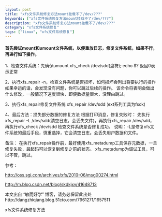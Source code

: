 ```yaml
---
layout: post
title: "xfs文件系统修复方法mount挂载不了/dev/???"
keywords: ["xfs文件系统修复方法mount挂载不了/dev/???"]
description: "xfs文件系统修复方法mount挂载不了/dev/???"
category: "xfs文件系统修复"
tags: ["linux", "xfs文件系统修复"]
---
```


#### 首先尝试mount和umount文件系统，以便重放日志，修复文件系统，如果不行，再进行如下操作。

1、检查文件系统：先确保umount
xfs_check /dev/sdd(盘符); echo $? 
返回0表示正常

2、执行xfs_repair -n，检查文件系统是否损坏，如何损坏会列出将要执行的操作
如果幸运的话，会发现没有问题，你可以跳过后续的操作。
该命令将表明会做出什么修改，一般情况下速度很快，即便数据量很大，没理由跳过。


3、执行xfs_repair修复文件系统
xfs_repair /dev/sdd (ext系列工具为fsck)

4、最后方法：损失部分数据的修复方法
根据打印消息，修复失败时：
先执行xfs_repair -L /dev/sdd(清空日志，会丢失文件)，再执行xfs_repair /dev/sdd，再执行xfs_check /dev/sdd 检查文件系统是否修复成功。
说明：-L是修复xfs文件系统的最后手段，慎重选择，它会清空日志，会丢失用户数据和文件。
 
备注：
在执行xfs_repair操作前，最好使用xfs_metadump工具保存元数据，一旦修复失败，最起码可以恢复到修复之前的状态。
xfs_metadump为调试工具，可以不管，跳过。


参考：

http://oss.sgi.com/archives/xfs/2010-06/msg00274.html

http://m.blog.csdn.net/blog/skdkjxy/41648713



本文出自 “敏而好学” 博客，请务必保留此出处http://dangzhiqiang.blog.51cto.com/7961271/1657511

xfs文件系统修复方法